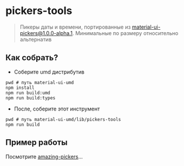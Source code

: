 # pickers-tools

> Пикеры даты и времени, портированные из [material-ui-pickers@1.0.0-alpha.1](https://www.npmjs.com/package/material-ui-pickers/v/1.0.0-alpha.1). Минимальные по размеру относительно альтернатив

## Как собрать?

 - Соберите umd дистрибутив

```
pwd # путь material-ui-umd
npm install
npm run build:umd
npm run build:types
```

 - После, соберите этот инструмент

```
pwd # путь material-ui-umd/lib/pickers-tools
npm run build
```

## Пример работы

Посмотрите [amazing-pickers](../../packages/amazing-pickers)...
